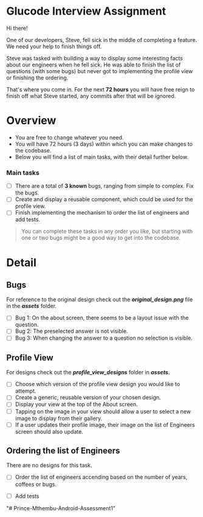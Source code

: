 # Glucode Interview Assignment

Hi there! 

One of our developers, Steve, fell sick in the middle of completing a feature. We need your help to finish things off.

Steve was tasked with building a way to display some interesting facts about our engineers when he fell sick. He was able to finish the list of questions (with some bugs) but never got to implementing the profile view or finishing the ordering.

That's where you come in.
For the next **72 hours** you will have free reign to finish off what Steve started, any commits after that will be ignored.

# Overview
- You are free to change whatever you need.
- You will have 72 hours (3 days) within which you can make changes to the codebase.
- Below you will find a list of main tasks, with their detail further below.

### Main tasks
- [ ] There are a total of **3 known** bugs, ranging from simple to complex. Fix the bugs.
- [ ] Create and display a reusable component, which could be used for the profile view.
- [ ] Finish implementing the mechanism to order the list of engineers and add tests.

> You can complete these tasks in any order you like, but starting with one or two bugs might be a good way to get into the codebase.

# Detail
## Bugs
For reference to the original design check out the ***original_design.png*** file in the ***assets*** folder. 
- [ ] Bug 1: On the about screen, there seems to be a layout issue with the question.
- [ ] Bug 2: The preselected answer is not visible. 
- [ ] Bug 3: When changing the answer to a question no selection is visible.

## Profile View
For designs check out the ***profile_view_designs*** folder in ***assets***.
- [ ] Choose which version of the profile view design you would like to attempt.
- [ ] Create a generic, reusable version of your chosen design.
- [ ] Display your view at the top of the About screen.
- [ ] Tapping on the image in your view should allow a user to select a new image to display from their gallery.
- [ ] If a user updates their profile image, their image on the list of Engineers screen should also update.

## Ordering the list of Engineers
There are no designs for this task.
- [ ] Order the list of engineers accending based on the number of years, coffees or bugs.
- [ ] Add tests



"# Prince-Mthembu-Android-Assessment1" 
